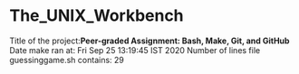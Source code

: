 # The_UNIX_Workbench
Title of the project:__Peer-graded Assignment: Bash, Make, Git, and GitHub__
Date make ran at: Fri Sep 25 13:19:45 IST 2020 
Number of lines file guessinggame.sh contains: 29
